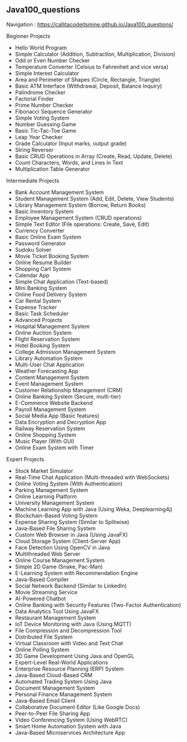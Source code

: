 ## Java100_questions

Navigation : https://callitacodeitsmine.github.io/Java100_questions/


Beginner Projects

- Hello World Program
- Simple Calculator (Addition, Subtraction, Multiplication, Division)
- Odd or Even Number Checker
- Temperature Converter (Celsius to Fahrenheit and vice versa)
- Simple Interest Calculator
- Area and Perimeter of Shapes (Circle, Rectangle, Triangle)
- Basic ATM Interface (Withdrawal, Deposit, Balance Inquiry)
- Palindrome Checker
- Factorial Finder
- Prime Number Checker
- Fibonacci Sequence Generator
- Simple Voting System
- Number Guessing Game
- Basic Tic-Tac-Toe Game
- Leap Year Checker
- Grade Calculator (Input marks, output grade)
- String Reverser
- Basic CRUD Operations in Array (Create, Read, Update, Delete)
- Count Characters, Words, and Lines in Text
- Multiplication Table Generator

Intermediate Projects

- Bank Account Management System
- Student Management System (Add, Edit, Delete, View Students)
- Library Management System (Borrow, Return Books)
- Basic Inventory System
- Employee Management System (CRUD operations)
- Simple Text Editor (File operations: Create, Save, Edit)
- Currency Converter
- Basic Online Exam System
- Password Generator
- Sudoku Solver
- Movie Ticket Booking System
- Online Resume Builder
- Shopping Cart System
- Calendar App
- Simple Chat Application (Text-based)
- Mini Banking System
- Online Food Delivery System
- Car Rental System
- Expense Tracker
- Basic Task Scheduler
- Advanced Projects
- Hospital Management System
- Online Auction System
- Flight Reservation System
- Hotel Booking System
- College Admission Management System
- Library Automation System
- Multi-User Chat Application
- Weather Forecasting App
- Content Management System
- Event Management System
- Customer Relationship Management (CRM)
- Online Banking System (Secure, multi-tier)
- E-Commerce Website Backend
- Payroll Management System
- Social Media App (Basic features)
- Data Encryption and Decryption App
- Railway Reservation System
- Online Shopping System
- Music Player (With GUI)
- Online Exam System with Timer

Expert Projects

- Stock Market Simulator
- Real-Time Chat Application (Multi-threaded with WebSockets)
- Online Voting System (With Authentication)
- Parking Management System
- Online Learning Platform
- University Management System
- Machine Learning App with Java (Using Weka, Deeplearning4j)
- Blockchain-Based Voting System
- Expense Sharing System (Similar to Splitwise)
- Java-Based File Sharing System
- Custom Web Browser in Java (Using JavaFX)
- Cloud Storage System (Client-Server App)
- Face Detection Using OpenCV in Java
- Multithreaded Web Server
- Online Course Management System
- Simple 2D Game (Snake, Pac-Man)
- E-Learning System with Recommendation Engine
- Java-Based Compiler
- Social Network Backend (Similar to LinkedIn)
- Movie Streaming Service
- AI-Powered Chatbot
- Online Banking with Security Features (Two-Factor Authentication)
- Data Analytics Tool Using JavaFX
- Restaurant Management System
- IoT Device Monitoring with Java (Using MQTT)
- File Compression and Decompression Tool
- Distributed File System
- Virtual Classroom with Video and Text Chat
- Online Polling System
- 3D Game Development Using Java and OpenGL
- Expert-Level Real-World Applications
- Enterprise Resource Planning (ERP) System
- Java-Based Cloud-Based CRM
- Automated Trading System Using Java
- Document Management System
- Personal Finance Management System
- Java-Based Email Client
- Collaborative Document Editor (Like Google Docs)
- Peer-to-Peer File Sharing App
- Video Conferencing System (Using WebRTC)
- Smart Home Automation System with Java
- Java-Based Microservices Architecture App